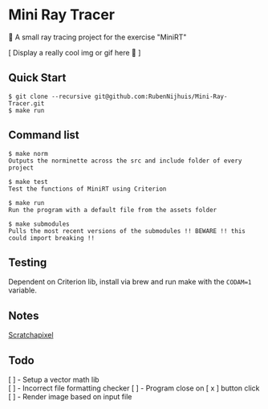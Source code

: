# Mini Ray Tracer
🌈 A small ray tracing project for the exercise "MiniRT"

[ Display a really cool img or gif here 🤤 ]

## Quick Start 
```
$ git clone --recursive git@github.com:RubenNijhuis/Mini-Ray-Tracer.git
$ make run
```

## Command list
```
$ make norm
Outputs the norminette across the src and include folder of every project

$ make test
Test the functions of MiniRT using Criterion

$ make run
Run the program with a default file from the assets folder

$ make submodules
Pulls the most recent versions of the submodules !! BEWARE !! this could import breaking !!
```

## Testing
Dependent on Criterion lib, install via brew and run make with the `CODAM=1` variable.


## Notes
[Scratchapixel](https://www.scratchapixel.com/)

## Todo
[ ] - Setup a vector math lib  
[ ] - Incorrect file formatting checker
[ ] - Program close on [ x ] button click
[ ] - Render image based on input file